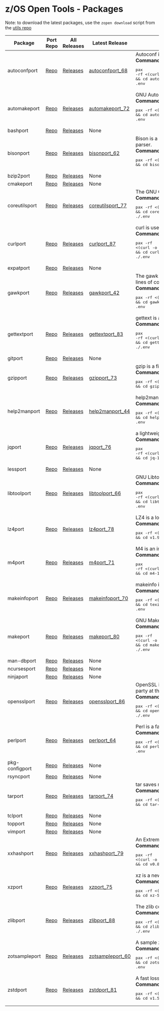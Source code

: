 # z/OS Open Tools - Packages

Note: to download the latest packages, use the `zopen download` script from the [utils repo](https://github.com/ZOSOpenTools/utils)

| Package | Port Repo | All Releases | Latest Release | Description | |
|---|---|---|---|---|---|
|autoconfport| [Repo](https://github.com/ZOSOpenTools/autoconfport)| [Releases](https://github.com/ZOSOpenTools/autoconfport/releases)| [autoconfport_68](https://github.com/ZOSOpenTools/autoconfport/releases/tag/autoconfport_68)| Autoconf is an extensible package of M4 macros that produce shell scripts to automatically configure software source code packages.<br/><b>Command to download and install on z/OS:</b> <pre>pax -rf <(curl -o - -L https://github.com/ZOSOpenTools/autoconfport/releases/download/autoconfport_68/autoconf-2.71.20220813_214144.zos.pax.Z) && cd autoconf-2.71.20220813_214144.zos && . .env</pre>
|automakeport| [Repo](https://github.com/ZOSOpenTools/automakeport)| [Releases](https://github.com/ZOSOpenTools/automakeport/releases)| [automakeport_72](https://github.com/ZOSOpenTools/automakeport/releases/tag/automakeport_72)| GNU Automake is a tool for automatically generating Makefile.in files compliant with the GNU Coding Standards.<br/><b>Command to download and install on z/OS:</b> <pre>pax -rf <(curl -o - -L https://github.com/ZOSOpenTools/automakeport/releases/download/automakeport_72/automake-1.16.20220814_235735.zos.pax.Z) && cd automake-1.16.20220814_235735.zos && . .env</pre>
|bashport| [Repo](https://github.com/ZOSOpenTools/bashport)| [Releases](https://github.com/ZOSOpenTools/bashport/releases)| None | |
|bisonport| [Repo](https://github.com/ZOSOpenTools/bisonport)| [Releases](https://github.com/ZOSOpenTools/bisonport/releases)| [bisonport_62](https://github.com/ZOSOpenTools/bisonport/releases/tag/bisonport_62)| Bison is a general-purpose parser generator that converts an annotated context-free grammar into a deterministic LR or generalized LR (GLR) parser.<br/><b>Command to download and install on z/OS:</b> <pre>pax -rf <(curl -o - -L https://github.com/ZOSOpenTools/bisonport/releases/download/bisonport_62/bison-3.8.20220808_175401.zos.pax.Z) && cd bison-3.8.20220808_175401.zos && . .env</pre>
|bzip2port| [Repo](https://github.com/ZOSOpenTools/bzip2port)| [Releases](https://github.com/ZOSOpenTools/bzip2port/releases)| None | |
|cmakeport| [Repo](https://github.com/ZOSOpenTools/cmakeport)| [Releases](https://github.com/ZOSOpenTools/cmakeport/releases)| None | |
|coreutilsport| [Repo](https://github.com/ZOSOpenTools/coreutilsport)| [Releases](https://github.com/ZOSOpenTools/coreutilsport/releases)| [coreutilsport_77](https://github.com/ZOSOpenTools/coreutilsport/releases/tag/coreutilsport_77)| The GNU Core Utilities are the basic file, shell and text manipulation utilities of the GNU operating system.<br/><b>Command to download and install on z/OS:</b> <pre>pax -rf <(curl -o - -L https://github.com/ZOSOpenTools/coreutilsport/releases/download/coreutilsport_77/coreutils-9.1.20220815_121055.zos.pax.Z) && cd coreutils-9.1.20220815_121055.zos && . ./.env</pre>
|curlport| [Repo](https://github.com/ZOSOpenTools/curlport)| [Releases](https://github.com/ZOSOpenTools/curlport/releases)| [curlport_87](https://github.com/ZOSOpenTools/curlport/releases/tag/curlport_87)| curl is used in command lines or scripts to transfer data.<br/><b>Command to download and install on z/OS:</b> <pre>pax -rf <(curl -o - -L https://github.com/ZOSOpenTools/curlport/releases/download/curlport_87/curl-7.83.1.20220817_225035.zos.pax.Z) && cd curl-7.83.1.20220817_225035.zos && . ./.env</pre>
|expatport| [Repo](https://github.com/ZOSOpenTools/expatport)| [Releases](https://github.com/ZOSOpenTools/expatport/releases)| None | |
|gawkport| [Repo](https://github.com/ZOSOpenTools/gawkport)| [Releases](https://github.com/ZOSOpenTools/gawkport/releases)| [gawkport_42](https://github.com/ZOSOpenTools/gawkport/releases/tag/gawkport_42)| The gawk utility interprets a special-purpose programming language that makes it possible to handle simple data-reformatting jobs with just a few lines of code.<br/><b>Command to download and install on z/OS:</b> <pre>pax -rf <(curl -o - -L https://github.com/ZOSOpenTools/gawkport/releases/download/gawkport_42/gawk-5.1.1.20220722_084258.zos.pax.Z) && cd gawk-5.1.1.20220722_084258.zos && . .env</pre>
|gettextport| [Repo](https://github.com/ZOSOpenTools/gettextport)| [Releases](https://github.com/ZOSOpenTools/gettextport/releases)| [gettextport_83](https://github.com/ZOSOpenTools/gettextport/releases/tag/gettextport_83)| gettext is an internationalization and localization system commonly used for writing multilingual programs on Unix-like computer operating systems.<br/><b>Command to download and install on z/OS:</b> <pre>pax -rf <(curl -o - -L https://github.com/ZOSOpenTools/gettextport/releases/download/gettextport_83/gettext-0.21.20220817_000204.zos.pax.Z) && cd gettext-0.21.20220817_000204.zos && . ./.env</pre>
|gitport| [Repo](https://github.com/ZOSOpenTools/gitport)| [Releases](https://github.com/ZOSOpenTools/gitport/releases)| None | |
|gzipport| [Repo](https://github.com/ZOSOpenTools/gzipport)| [Releases](https://github.com/ZOSOpenTools/gzipport/releases)| [gzipport_73](https://github.com/ZOSOpenTools/gzipport/releases/tag/gzipport_73)| gzip is a file format and a software application used for file compression and decompression.<br/><b>Command to download and install on z/OS:</b> <pre>pax -rf <(curl -o - -L https://github.com/ZOSOpenTools/gzipport/releases/download/gzipport_73/gzip-1.12.20220814_235912.zos.pax.Z) && cd gzip-1.12.20220814_235912.zos && . .env</pre>
|help2manport| [Repo](https://github.com/ZOSOpenTools/help2manport)| [Releases](https://github.com/ZOSOpenTools/help2manport/releases)| [help2manport_44](https://github.com/ZOSOpenTools/help2manport/releases/tag/help2manport_44)| help2man is a tool for automatically generating simple manual pages from program output.<br/><b>Command to download and install on z/OS:</b> <pre>pax -rf <(curl -o - -L https://github.com/ZOSOpenTools/help2manport/releases/download/help2manport_44/help2man.master.20220722_115258.zos.pax.Z) && cd help2man.master.20220722_115258.zos && . .env</pre>
|jqport| [Repo](https://github.com/ZOSOpenTools/jqport)| [Releases](https://github.com/ZOSOpenTools/jqport/releases)| [jqport_76](https://github.com/ZOSOpenTools/jqport/releases/tag/jqport_76)| a lightweight and flexible command-line JSON processor.<br/><b>Command to download and install on z/OS:</b> <pre>pax -rf <(curl -o - -L https://github.com/ZOSOpenTools/jqport/releases/download/jqport_76/jq-1.6.20220815_094800.zos.pax.Z) && cd jq-1.6.20220815_094800.zos && . .env</pre>
|lessport| [Repo](https://github.com/ZOSOpenTools/lessport)| [Releases](https://github.com/ZOSOpenTools/lessport/releases)| None | |
|libtoolport| [Repo](https://github.com/ZOSOpenTools/libtoolport)| [Releases](https://github.com/ZOSOpenTools/libtoolport/releases)| [libtoolport_66](https://github.com/ZOSOpenTools/libtoolport/releases/tag/libtoolport_66)| GNU Libtool is a generic library support script that hides the complexity of using shared libraries behind a consistent, portable interface.<br/><b>Command to download and install on z/OS:</b> <pre>pax -rf <(curl -o - -L https://github.com/ZOSOpenTools/libtoolport/releases/download/libtoolport_66/libtool-2.4.20220812_202805.zos.pax.Z) && cd libtool-2.4.20220812_202805.zos && . .env</pre>
|lz4port| [Repo](https://github.com/ZOSOpenTools/lz4port)| [Releases](https://github.com/ZOSOpenTools/lz4port/releases)| [lz4port_78](https://github.com/ZOSOpenTools/lz4port/releases/tag/lz4port_78)| LZ4 is a lossless data compression algorithm that is focused on compression and decompression speed.<br/><b>Command to download and install on z/OS:</b> <pre>pax -rf <(curl -o - -L https://github.com/ZOSOpenTools/lz4port/releases/download/lz4port_78/v1.9.3.20220815_211332.zos.pax.Z) && cd v1.9.3.20220815_211332.zos && . ./.env</pre>
|m4port| [Repo](https://github.com/ZOSOpenTools/m4port)| [Releases](https://github.com/ZOSOpenTools/m4port/releases)| [m4port_71](https://github.com/ZOSOpenTools/m4port/releases/tag/m4port_71)| M4 is an implementation of the traditional Unix macro processor.<br/><b>Command to download and install on z/OS:</b> <pre>pax -rf <(curl -o - -L https://github.com/ZOSOpenTools/m4port/releases/download/m4port_71/m4-1.4.19.20220814_222328.zos.pax.Z) && cd m4-1.4.19.20220814_222328.zos && . .env</pre>
|makeinfoport| [Repo](https://github.com/ZOSOpenTools/makeinfoport)| [Releases](https://github.com/ZOSOpenTools/makeinfoport/releases)| [makeinfoport_70](https://github.com/ZOSOpenTools/makeinfoport/releases/tag/makeinfoport_70)| makeinfo is a program that converts a Texinfo file into an Info file, HTML file, or plain text.<br/><b>Command to download and install on z/OS:</b> <pre>pax -rf <(curl -o - -L https://github.com/ZOSOpenTools/makeinfoport/releases/download/makeinfoport_70/texinfo-6.8.20220814_220720.zos.pax.Z) && cd texinfo-6.8.20220814_220720.zos && . .env</pre>
|makeport| [Repo](https://github.com/ZOSOpenTools/makeport)| [Releases](https://github.com/ZOSOpenTools/makeport/releases)| [makeport_80](https://github.com/ZOSOpenTools/makeport/releases/tag/makeport_80)| GNU Make is a tool which controls the generation of executables and other non-source files of a program from program source files.<br/><b>Command to download and install on z/OS:</b> <pre>pax -rf <(curl -o - -L https://github.com/ZOSOpenTools/makeport/releases/download/makeport_80/make-4.3.20220816_173838.zos.pax.Z) && cd make-4.3.20220816_173838.zos && . ./.env</pre>
|man-dbport| [Repo](https://github.com/ZOSOpenTools/man-dbport)| [Releases](https://github.com/ZOSOpenTools/man-dbport/releases)| None | |
|ncursesport| [Repo](https://github.com/ZOSOpenTools/ncursesport)| [Releases](https://github.com/ZOSOpenTools/ncursesport/releases)| None | |
|ninjaport| [Repo](https://github.com/ZOSOpenTools/ninjaport)| [Releases](https://github.com/ZOSOpenTools/ninjaport/releases)| None | |
|opensslport| [Repo](https://github.com/ZOSOpenTools/opensslport)| [Releases](https://github.com/ZOSOpenTools/opensslport/releases)| [opensslport_86](https://github.com/ZOSOpenTools/opensslport/releases/tag/opensslport_86)| OpenSSL is a software library for applications that secure communications over computer networks against eavesdropping or need to identify the party at the other end.<br/><b>Command to download and install on z/OS:</b> <pre>pax -rf <(curl -o - -L https://github.com/ZOSOpenTools/opensslport/releases/download/opensslport_86/openssl-1.1.1o.20220817_221544.zos.pax.Z) && cd openssl-1.1.1o.20220817_221544.zos && . ./.env</pre>
|perlport| [Repo](https://github.com/ZOSOpenTools/perlport)| [Releases](https://github.com/ZOSOpenTools/perlport/releases)| [perlport_64](https://github.com/ZOSOpenTools/perlport/releases/tag/perlport_64)| Perl is a family of two high-level, general-purpose, interpreted, dynamic programming languages.<br/><b>Command to download and install on z/OS:</b> <pre>pax -rf <(curl -o - -L https://github.com/ZOSOpenTools/perlport/releases/download/perlport_64/perl5.blead.20220809_223700.zos.pax.Z) && cd perl5.blead.20220809_223700.zos && . .env</pre>
|pkg-configport| [Repo](https://github.com/ZOSOpenTools/pkg-configport)| [Releases](https://github.com/ZOSOpenTools/pkg-configport/releases)| None | |
|rsyncport| [Repo](https://github.com/ZOSOpenTools/rsyncport)| [Releases](https://github.com/ZOSOpenTools/rsyncport/releases)| None | |
|tarport| [Repo](https://github.com/ZOSOpenTools/tarport)| [Releases](https://github.com/ZOSOpenTools/tarport/releases)| [tarport_74](https://github.com/ZOSOpenTools/tarport/releases/tag/tarport_74)| tar saves many files together into a single tape or disk archive, and can restore individual files from the archive.<br/><b>Command to download and install on z/OS:</b> <pre>pax -rf <(curl -o - -L https://github.com/ZOSOpenTools/tarport/releases/download/tarport_74/tar-1.34.20220815_000924.zos.pax.Z) && cd tar-1.34.20220815_000924.zos && . .env</pre>
|tclport| [Repo](https://github.com/ZOSOpenTools/tclport)| [Releases](https://github.com/ZOSOpenTools/tclport/releases)| None | |
|topport| [Repo](https://github.com/ZOSOpenTools/topport)| [Releases](https://github.com/ZOSOpenTools/topport/releases)| None | |
|vimport| [Repo](https://github.com/ZOSOpenTools/vimport)| [Releases](https://github.com/ZOSOpenTools/vimport/releases)| None | |
|xxhashport| [Repo](https://github.com/ZOSOpenTools/xxhashport)| [Releases](https://github.com/ZOSOpenTools/xxhashport/releases)| [xxhashport_79](https://github.com/ZOSOpenTools/xxhashport/releases/tag/xxhashport_79)| An Extremely fast Hash algorithm, running at RAM speed limits.<br/><b>Command to download and install on z/OS:</b> <pre>pax -rf <(curl -o - -L https://github.com/ZOSOpenTools/xxhashport/releases/download/xxhashport_79/v0.8.1.20220816_171102.zos.pax.Z) && cd v0.8.1.20220816_171102.zos && . ./.env</pre>
|xzport| [Repo](https://github.com/ZOSOpenTools/xzport)| [Releases](https://github.com/ZOSOpenTools/xzport/releases)| [xzport_75](https://github.com/ZOSOpenTools/xzport/releases/tag/xzport_75)| xz is a new general-purpose, command line data compression utility, similar to gzip and bzip2.<br/><b>Command to download and install on z/OS:</b> <pre>pax -rf <(curl -o - -L https://github.com/ZOSOpenTools/xzport/releases/download/xzport_75/xz-5.2.5.20220815_002531.zos.pax.Z) && cd xz-5.2.5.20220815_002531.zos && . .env</pre>
|zlibport| [Repo](https://github.com/ZOSOpenTools/zlibport)| [Releases](https://github.com/ZOSOpenTools/zlibport/releases)| [zlibport_88](https://github.com/ZOSOpenTools/zlibport/releases/tag/zlibport_88)| The zlib command provides access to the compression and check-summing facilities of the Zlib library<br/><b>Command to download and install on z/OS:</b> <pre>pax -rf <(curl -o - -L https://github.com/ZOSOpenTools/zlibport/releases/download/zlibport_88/zlib.master.20220817_232614.zos.pax.Z) && cd zlib.master.20220817_232614.zos && . ./.env</pre>
|zotsampleport| [Repo](https://github.com/ZOSOpenTools/zotsampleport)| [Releases](https://github.com/ZOSOpenTools/zotsampleport/releases)| [zotsampleport_60](https://github.com/ZOSOpenTools/zotsampleport/releases/tag/zotsampleport_60)| A sample z/OS Open Source project<br/><b>Command to download and install on z/OS:</b> <pre>pax -rf <(curl -o - -L https://github.com/ZOSOpenTools/zotsampleport/releases/download/zotsampleport_60/zotsample-1.0.20220808_165451.zos.pax.Z) && cd zotsample-1.0.20220808_165451.zos && . .env</pre>
|zstdport| [Repo](https://github.com/ZOSOpenTools/zstdport)| [Releases](https://github.com/ZOSOpenTools/zstdport/releases)| [zstdport_81](https://github.com/ZOSOpenTools/zstdport/releases/tag/zstdport_81)| A fast lossless compression algorithm, targeting real-time compression scenarios at zlib-level<br/><b>Command to download and install on z/OS:</b> <pre>pax -rf <(curl -o - -L https://github.com/ZOSOpenTools/zstdport/releases/download/zstdport_81/v1.5.2.20220816_175702.zos.pax.Z) && cd v1.5.2.20220816_175702.zos && . ./.env</pre>
